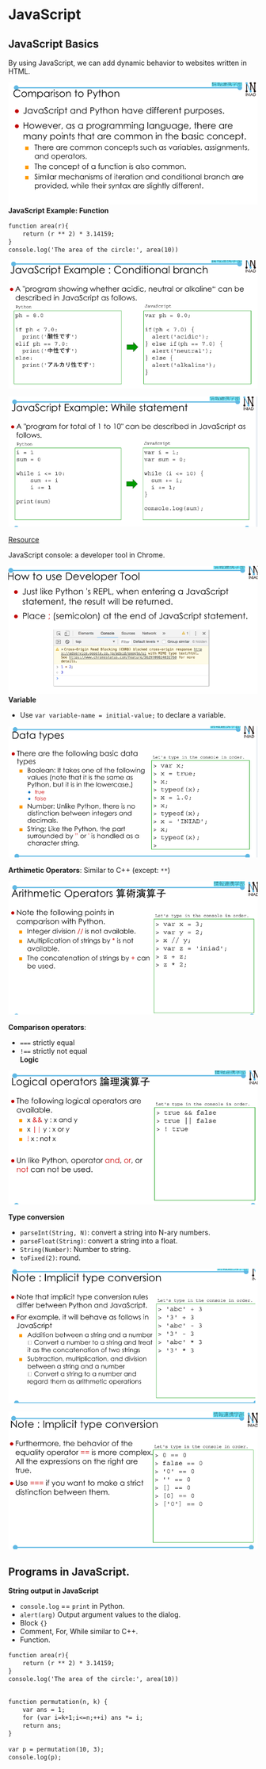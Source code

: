 # JavaScript  
## JavaScript Basics  
By using JavaScript, we can add dynamic behavior to websites written in HTML.  

![python](python.png)  
**JavaScript Example: Function**  
```
function area(r){
    return (r ** 2) * 3.14159;
}
console.log('The area of the circle:', area(10))
```  

![condition](condition.png)  

![while](while.png)  

[Resource](https://developer.mozilla.org/en-US/docs/Web/JavaScript)  

JavaScript console: a developer tool in Chrome.  

![tool](tool.png)  
**Variable**  
- Use `var variable-name = initial-value;` to declare a variable.  

![data](data.png)  

**Arthimetic Operators**: Similar to C++ (except: `**`)  

![operator](operator.png)  

**Comparison operators**:  
- `===` strictly equal  
- `!==` strictly not equal  
**Logic**  

![logic](logic.png)  

**Type conversion**  
- `parseInt(String, N)`: convert a string into N-ary numbers.  
- `parseFloat(String)`: convert a string into a float.  
- `String(Number)`: Number to string.  
- `toFixed(2)`: round.  

![implicit](implicit.png)  

![implicit2](implicit2.png)  

## Programs in JavaScript.  

**String output in JavaScript**  
- `console.log` == `print` in Python.  
- `alert(arg)` Output argument values to the dialog.  
- Block `{}`  
- Comment, For, While similar to C++.  
- Function.  
```
function area(r){
    return (r ** 2) * 3.14159;
}
console.log('The area of the circle:', area(10))
```  

```

function permutation(n, k) {
    var ans = 1;
    for (var i=k+1;i<=n;++i) ans *= i;
    return ans;
}

var p = permutation(10, 3);
console.log(p);
```  






